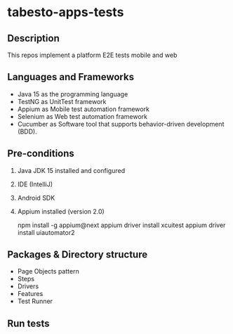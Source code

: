 # tabesto-apps-tests
  
## Description

This repos implement a platform E2E tests mobile and web 

## Languages and Frameworks
 * Java 15 as the programming language
 * TestNG as UnitTest framework 
 * Appium as Mobile test automation framework
 * Selenium as Web test automation framework
 * Cucumber as Software tool that supports behavior-driven development (BDD).
 
## Pre-conditions
 1. Java JDK 15 installed and configured
 2. IDE (IntelliJ)
 3. Android SDK 
 4. Appium installed (version 2.0)

    npm install -g appium@next
    appium driver install xcuitest
    appium driver install uiautomator2

## Packages & Directory structure
 * Page Objects pattern
 * Steps
 * Drivers 
 * Features
 * Test Runner


## Run tests



